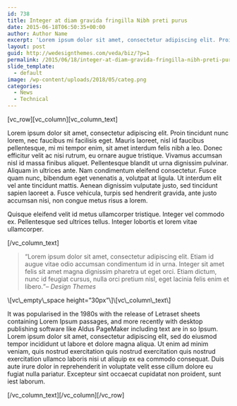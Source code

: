```yaml
---
id: 738
title: Integer at diam gravida fringilla Nibh preti purus
date: 2015-06-18T06:50:35+00:00
author: Author Name
excerpt: 'Lorem ipsum dolor sit amet, consectetur adipiscing elit. Proin tincidunt nunc lorem, nec faucibus mi facilisis eget. Mauris laoreet, nisl id faucibus pellentesque, mi mi tempor enim, sit amet interdum felis nibh a leo. Donec efficitur velit ac nisi rutrum, eu ornare augue tristique. '
layout: post
guid: http://wedesignthemes.com/veda/biz/?p=1
permalink: /2015/06/18/integer-at-diam-gravida-fringilla-nibh-preti-purus/
slide_template:
  - default
image: /wp-content/uploads/2018/05/categ.png
categories:
  - News
  - Technical
---
```

\[vc\_row\]\[vc\_column\][vc\_column\_text]

Lorem ipsum dolor sit amet, consectetur adipiscing elit. Proin tincidunt nunc lorem, nec faucibus mi facilisis eget. Mauris laoreet, nisl id faucibus pellentesque, mi mi tempor enim, sit amet interdum felis nibh a leo. Donec efficitur velit ac nisi rutrum, eu ornare augue tristique. Vivamus accumsan nisl id massa finibus aliquet. Pellentesque blandit ut urna dignissim pulvinar. Aliquam in ultrices ante. Nam condimentum eleifend consectetur. Fusce quam nunc, bibendum eget venenatis a, volutpat at ligula. Ut interdum elit vel ante tincidunt mattis. Aenean dignissim vulputate justo, sed tincidunt sapien laoreet a. Fusce vehicula, turpis sed hendrerit gravida, ante justo accumsan nisi, non congue metus risus a lorem.

Quisque eleifend velit id metus ullamcorper tristique. Integer vel commodo ex. Pellentesque sed ultrices tellus. Integer lobortis et lorem vitae ullamcorper.

[/vc\_column\_text]

<blockquote class='type2 ' >
  <span class="fa fa-quote-left"> </span><q >Lorem ipsum dolor sit amet, consectetur adipiscing elit. Etiam id augue vitae odio accumsan condimentum id in urna. Integer sit amet felis sit amet magna dignissim pharetra ut eget orci. Etiam dictum, nunc id feugiat cursus, nulla orci pretium nisl, eget lacinia felis enim et libero.</q><cite>&ndash; Design Themes</cite>
</blockquote>\[vc\_empty\_space height=&#8221;30px&#8221;\]\[vc\_column\_text\]

It was popularised in the 1980s with the release of Letraset sheets containing Lorem Ipsum passages, and more recently with desktop publishing software like Aldus PageMaker including text are in so Ipsum. Lorem ipsum dolor sit amet, consectetur adipiscing elit, sed do eiusmod tempor incididunt ut labore et dolore magna aliqua. Ut enim ad minim veniam, quis nostrud exercitation quis nostrud exercitation quis nostrud exercitation ullamco laboris nisi ut aliquip ex ea commodo consequat. Duis aute irure dolor in reprehenderit in voluptate velit esse cillum dolore eu fugiat nulla pariatur. Excepteur sint occaecat cupidatat non proident, sunt iest laborum.

\[/vc\_column\_text\]\[/vc\_column\][/vc\_row]